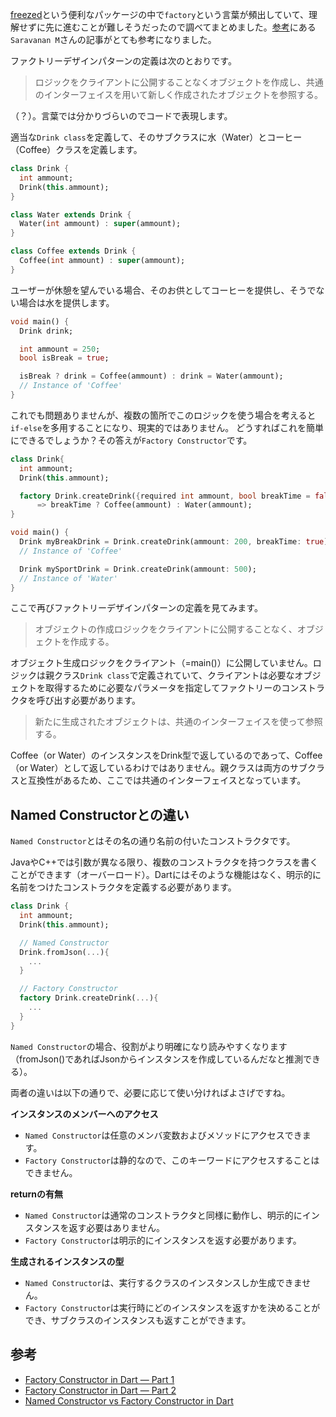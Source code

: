 [freezed](https://pub.dev/packages/freezed)という便利なパッケージの中で`factory`という言葉が頻出していて、理解せずに先に進むことが難しそうだったので調べてまとめました。[参考](#参考)にある`Saravanan M`さんの記事がとても参考になりました。

ファクトリーデザインパターンの定義は次のとおりです。

> ロジックをクライアントに公開することなくオブジェクトを作成し、共通のインターフェイスを用いて新しく作成されたオブジェクトを参照する。

（？）。言葉では分かりづらいのでコードで表現します。

適当な`Drink class`を定義して、そのサブクラスに水（Water）とコーヒー（Coffee）クラスを定義します。

```dart
class Drink {
  int ammount;
  Drink(this.ammount);
}

class Water extends Drink {
  Water(int ammount) : super(ammount);
}

class Coffee extends Drink {
  Coffee(int ammount) : super(ammount);
}
```

ユーザーが休憩を望んでいる場合、そのお供としてコーヒーを提供し、そうでない場合は水を提供します。

```dart
void main() {
  Drink drink;

  int ammount = 250;
  bool isBreak = true;

  isBreak ? drink = Coffee(ammount) : drink = Water(ammount);
  // Instance of 'Coffee'
}
```

これでも問題ありませんが、複数の箇所でこのロジックを使う場合を考えると`if-else`を多用することになり、現実的ではありません。
どうすればこれを簡単にできるでしょうか？その答えが`Factory Constructor`です。

```dart
class Drink{
  int ammount;
  Drink(this.ammount);

  factory Drink.createDrink({required int ammount, bool breakTime = false}) 
      => breakTime ? Coffee(ammount) : Water(ammount);
}

void main() {
  Drink myBreakDrink = Drink.createDrink(ammount: 200, breakTime: true);  
  // Instance of 'Coffee'

  Drink mySportDrink = Drink.createDrink(ammount: 500);
  // Instance of 'Water'
}
```

ここで再びファクトリーデザインパターンの定義を見てみます。

> オブジェクトの作成ロジックをクライアントに公開することなく、オブジェクトを作成する。

オブジェクト生成ロジックをクライアント（=main()）に公開していません。ロジックは親クラス`Drink class`で定義されていて、クライアントは必要なオブジェクトを取得するために必要なパラメータを指定してファクトリーのコンストラクタを呼び出す必要があります。

> 新たに生成されたオブジェクトは、共通のインターフェイスを使って参照する。

Coffee（or Water）のインスタンスをDrink型で返しているのであって、Coffee（or Water）として返しているわけではありません。親クラスは両方のサブクラスと互換性があるため、ここでは共通のインターフェイスとなっています。

## Named Constructorとの違い

`Named Constructor`とはその名の通り名前の付いたコンストラクタです。

JavaやC++では引数が異なる限り、複数のコンストラクタを持つクラスを書くことができます（オーバーロード）。Dartにはそのような機能はなく、明示的に名前をつけたコンストラクタを定義する必要があります。

```dart
class Drink {
  int ammount;
  Drink(this.ammount);

  // Named Constructor
  Drink.fromJson(...){
    ...
  }

  // Factory Constructor
  factory Drink.createDrink(...){
    ...
  }
}
```

`Named Constructor`の場合、役割がより明確になり読みやすくなります（fromJson()であればJsonからインスタンスを作成しているんだなと推測できる）。

両者の違いは以下の通りで、必要に応じて使い分ければよさげですね。

**インスタンスのメンバーへのアクセス**

- `Named Constructor`は任意のメンバ変数およびメソッドにアクセスできます。
- `Factory Constructor`は静的なので、このキーワードにアクセスすることはできません。

**returnの有無**

- `Named Constructor`は通常のコンストラクタと同様に動作し、明示的にインスタンスを返す必要はありません。
- `Factory Constructor`は明示的にインスタンスを返す必要があります。

**生成されるインスタンスの型**

- `Named Constructor`は、実行するクラスのインスタンスしか生成できません。
- `Factory Constructor`は実行時にどのインスタンスを返すかを決めることができ、サブクラスのインスタンスも返すことができます。

## 参考

- [Factory Constructor in Dart — Part 1](https://medium.com/nerd-for-tech/factory-constructor-in-dart-part-1-1bbdf0d0f7f0)
- [Factory Constructor in Dart — Part 2](https://medium.com/nerd-for-tech/factory-constructor-in-dart-part-2-7db2a5981ac3)
- [Named Constructor vs Factory Constructor in Dart](https://medium.com/nerd-for-tech/named-constructor-vs-factory-constructor-in-dart-ba28250b2747)